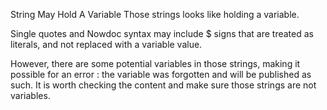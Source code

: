 String May Hold A Variable
Those strings looks like holding a variable. 

Single quotes and Nowdoc syntax may include $ signs that are treated as literals, and not replaced with a variable value. 

However, there are some potential variables in those strings, making it possible for an error : the variable was forgotten and will be published as such. It is worth checking the content and make sure those strings are not variables.

<?php

$a = 2;

// Explicit variable, but literal effect is needed
echo '$a is '.$a;

// One of the variable has been forgotten
echo '$a is $a';

// $CAD is not a variable, rather a currency unit
$total = 12;
echo $total.' $CAD';

// $CAD is not a variable, rather a currency unit
$total = 12;

// Here, $total has been forgotten
echo <<<'TEXT'
$total $CAD
TEXT;

?>

